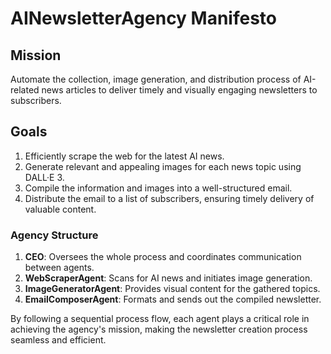 # AINewsletterAgency Manifesto

## Mission
Automate the collection, image generation, and distribution process of AI-related news articles to deliver timely and visually engaging newsletters to subscribers.

## Goals
1. Efficiently scrape the web for the latest AI news.
2. Generate relevant and appealing images for each news topic using DALL·E 3.
3. Compile the information and images into a well-structured email.
4. Distribute the email to a list of subscribers, ensuring timely delivery of valuable content.

### Agency Structure
1. **CEO**: Oversees the whole process and coordinates communication between agents.
2. **WebScraperAgent**: Scans for AI news and initiates image generation.
3. **ImageGeneratorAgent**: Provides visual content for the gathered topics.
4. **EmailComposerAgent**: Formats and sends out the compiled newsletter.

By following a sequential process flow, each agent plays a critical role in achieving the agency's mission, making the newsletter creation process seamless and efficient.